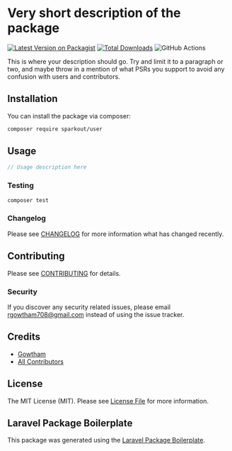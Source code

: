 # Very short description of the package

[![Latest Version on Packagist](https://img.shields.io/packagist/v/sparkout/user.svg?style=flat-square)](https://packagist.org/packages/sparkout/user)
[![Total Downloads](https://img.shields.io/packagist/dt/sparkout/user.svg?style=flat-square)](https://packagist.org/packages/sparkout/user)
![GitHub Actions](https://github.com/sparkout/user/actions/workflows/main.yml/badge.svg)

This is where your description should go. Try and limit it to a paragraph or two, and maybe throw in a mention of what PSRs you support to avoid any confusion with users and contributors.

## Installation

You can install the package via composer:

```bash
composer require sparkout/user
```

## Usage

```php
// Usage description here
```

### Testing

```bash
composer test
```

### Changelog

Please see [CHANGELOG](CHANGELOG.md) for more information what has changed recently.

## Contributing

Please see [CONTRIBUTING](CONTRIBUTING.md) for details.

### Security

If you discover any security related issues, please email rgowtham708@gmail.com instead of using the issue tracker.

## Credits

-   [Gowtham ](https://github.com/sparkout)
-   [All Contributors](../../contributors)

## License

The MIT License (MIT). Please see [License File](LICENSE.md) for more information.

## Laravel Package Boilerplate

This package was generated using the [Laravel Package Boilerplate](https://laravelpackageboilerplate.com).
